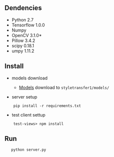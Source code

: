 ## Dendencies
- Python 2.7
- Tensorflow 1.0.0
- Numpy
- OpenCV 3.1.0*
- Pillow 3.4.2
- scipy 0.18.1
- umpy 1.11.2

## Install
- models download
    - [Models](https://drive.google.com/drive/folders/0B9jhaT37ydSyRk9UX0wwX3BpMzQ) download to ```styletransfer1/models/```

- server setup
```
    pip install -r requirements.txt
```

- test client settup
```
    test-views> npm install
```

## Run
```
   python server.py
```